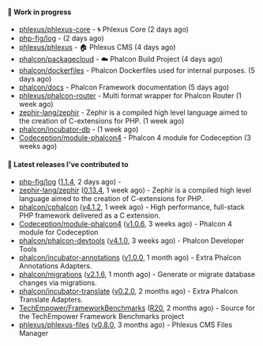 #### :wrench: Work in progress

- [phlexus/phlexus-core](https://github.com/phlexus/phlexus-core) - :cyclone: Phlexus Core (2 days ago)
- [php-fig/log](https://github.com/php-fig/log) -  (2 days ago)
- [phlexus/phlexus](https://github.com/phlexus/phlexus) - :house: Phlexus CMS (4 days ago)
- [phalcon/packagecloud](https://github.com/phalcon/packagecloud) - :cloud: Phalcon Build Project (4 days ago)
- [phalcon/dockerfiles](https://github.com/phalcon/dockerfiles) - Phalcon Dockerfiles used for internal purposes. (5 days ago)
- [phalcon/docs](https://github.com/phalcon/docs) - Phalcon Framework documentation (5 days ago)
- [phlexus/phalcon-router](https://github.com/phlexus/phalcon-router) - Multi format wrapper for Phalcon Router (1 week ago)
- [zephir-lang/zephir](https://github.com/zephir-lang/zephir) - Zephir is a compiled high level language aimed to the creation of C-extensions for PHP. (1 week ago)
- [phalcon/incubator-db](https://github.com/phalcon/incubator-db) -  (1 week ago)
- [Codeception/module-phalcon4](https://github.com/Codeception/module-phalcon4) - Phalcon 4 module for Codeception (3 weeks ago)

#### :pushpin: Latest releases I've contributed to

- [php-fig/log](https://github.com/php-fig/log) ([1.1.4](https://github.com/php-fig/log/releases/tag/1.1.4), 2 days ago) - 
- [zephir-lang/zephir](https://github.com/zephir-lang/zephir) ([0.13.4](https://github.com/zephir-lang/zephir/releases/tag/0.13.4), 1 week ago) - Zephir is a compiled high level language aimed to the creation of C-extensions for PHP.
- [phalcon/cphalcon](https://github.com/phalcon/cphalcon) ([v4.1.2](https://github.com/phalcon/cphalcon/releases/tag/v4.1.2), 1 week ago) - High performance, full-stack PHP framework delivered as a C extension.
- [Codeception/module-phalcon4](https://github.com/Codeception/module-phalcon4) ([v1.0.6](https://github.com/Codeception/module-phalcon4/releases/tag/v1.0.6), 3 weeks ago) - Phalcon 4 module for Codeception
- [phalcon/phalcon-devtools](https://github.com/phalcon/phalcon-devtools) ([v4.1.0](https://github.com/phalcon/phalcon-devtools/releases/tag/v4.1.0), 3 weeks ago) - Phalcon Developer Tools
- [phalcon/incubator-annotations](https://github.com/phalcon/incubator-annotations) ([v1.0.0](https://github.com/phalcon/incubator-annotations/releases/tag/v1.0.0), 1 month ago) - Extra Phalcon Annotations Adapters.
- [phalcon/migrations](https://github.com/phalcon/migrations) ([v2.1.6](https://github.com/phalcon/migrations/releases/tag/v2.1.6), 1 month ago) - Generate or migrate database changes via migrations.
- [phalcon/incubator-translate](https://github.com/phalcon/incubator-translate) ([v0.2.0](https://github.com/phalcon/incubator-translate/releases/tag/v0.2.0), 2 months ago) - Extra Phalcon Translate Adapters.
- [TechEmpower/FrameworkBenchmarks](https://github.com/TechEmpower/FrameworkBenchmarks) ([R20](https://github.com/TechEmpower/FrameworkBenchmarks/releases/tag/R20), 2 months ago) - Source for the TechEmpower Framework Benchmarks project
- [phlexus/phlexus-files](https://github.com/phlexus/phlexus-files) ([v0.8.0](https://github.com/phlexus/phlexus-files/releases/tag/v0.8.0), 3 months ago) - Phlexus CMS Files Manager
